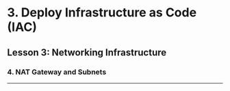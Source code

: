 # 3. Deploy Infrastructure as Code (IAC)

## Lesson 3: Networking Infrastructure


### 4. NAT Gateway and Subnets
___


